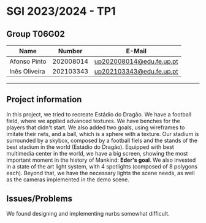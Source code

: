 # SGI 2023/2024 - TP1

## Group T06G02

| Name             | Number    | E-Mail                   |
| ---------------- | --------- | ------------------------ |
| Afonso Pinto     | 202008014 | up202008014@edu.fe.up.pt |
| Inês Oliveira    | 202103343 | up202103343@edu.fe.up.pt |

----
## Project information

In this project, we tried to recreate Estádio do Dragão. We have a football field, where we applied advanced textures. We have benches for the players that didn't start. We also added two goals, using wireframes to imitate their nets, and a ball, which is a sphere with a texture. 
Our stadium is surrounded by a skybox, composed by a football fiels and the stands of the best stadium in the world (Estádio do Dragão). 
Equipped with best multimedia center in the world, we have a big screen, showing the most important moment in the history of Mankind: <b>Eder's goal</b>. We also invested in a state of the art light system, with 4 spotlights (composed of 8 polygons each).
Beyond that, we have the necessary lights the scene needs, as well as the cameras implemented in the demo scene.

## Issues/Problems

We found designing and implementing nurbs somewhat difficult.